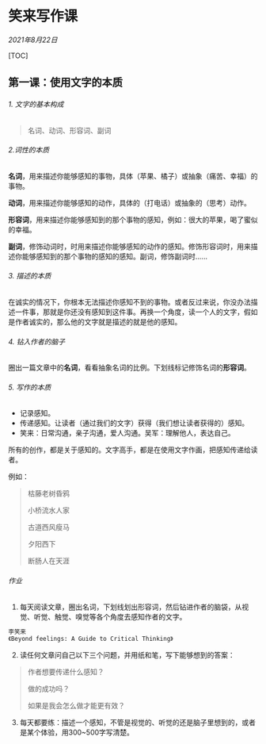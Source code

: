 # 笑来写作课

*2021年8月22日*

[TOC]



## 第一课：使用文字的本质

###### 1. 文字的基本构成

> 名词、动词、形容词、副词



###### 2.词性的本质

**名词**，用来描述你能够感知的事物，具体（苹果、橘子）或抽象（痛苦、幸福）的事物。

**动词**，用来描述你能够感知的动作，具体的（打电话）或抽象的（思考）动作。

**形容词**，用来描述你能够感知到的那个事物的感知，例如：很大的苹果，喝了蜜似的幸福。

**副词**，修饰动词时，时用来描述你能够感知的动作的感知。修饰形容词时，用来描述你能够感知到的那个事物的感知的感知。副词，修饰副词时......



###### 3. 描述的本质

在诚实的情况下，你根本无法描述你感知不到的事物。或者反过来说，你没办法描述一件事，那就是你还没有感知到这件事。再换一个角度，读一个人的文字，假如是作者诚实的，那么他的文字就是描述的就是他的感知。



###### 4. 钻入作者的脑子

圈出一篇文章中的**名词**，看看抽象名词的比例。下划线标记修饰名词的**形容词**。



###### 5. 写作的本质

- 记录感知。
- 传递感知。让读者（通过我们的文字）获得（我们想让读者获得的）感知。
- 笑来：日常沟通，亲子沟通，爱人沟通。吴军：理解他人，表达自己。



所有的创作，都是关于感知的。文字高手，都是在使用文字作画，把感知传递给读者。

例如：

> 枯藤老树昏鸦
>
> 小桥流水人家
>
> 古道西风瘦马
>
> 夕阳西下
>
> 断肠人在天涯



###### 作业

1. 每天阅读文章，圈出名词，下划线划出形容词，然后钻进作者的脑袋，从视觉、听觉、触觉、嗅觉等各个角度去感知作者的文字。

```tex
李笑来
《Beyond feelings: A Guide to Critical Thinking》
```

2. 读任何文章问自己以下三个问题，并用纸和笔，写下能够想到的答案：

> 作者想要传递什么感知？
>
> 做的成功吗？
>
> 如果是我会怎么做才能更有效？

3. 每天都要练：描述一个感知，不管是视觉的、听觉的还是脑子里想到的，或者是某个体验，用300~500字写清楚。

